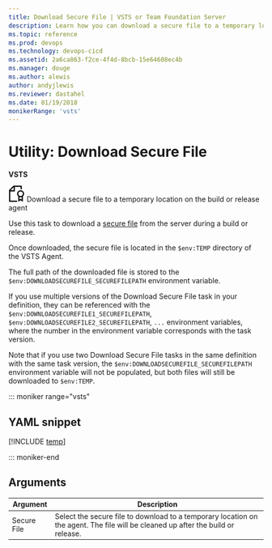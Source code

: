 ```yaml
---
title: Download Secure File | VSTS or Team Foundation Server
description: Learn how you can download a secure file to a temporary location on the build or release agent in VSTS and Team Foundation Server
ms.topic: reference
ms.prod: devops
ms.technology: devops-cicd
ms.assetid: 2a6ca863-f2ce-4f4d-8bcb-15e64608ec4b
ms.manager: douge
ms.author: alewis
author: andyjlewis
ms.reviewer: dastahel
ms.date: 01/19/2018
monikerRange: 'vsts'
---
```


# Utility: Download Secure File

**VSTS**

![](../utility/_img/secure-file.png) Download a secure file to a temporary location on the build or release agent

Use this task to download a [secure file](../../library/secure-files.md) from the server during a build or release.

Once downloaded, the secure file is located in the `$env:TEMP` directory of the VSTS Agent.

The full path of the downloaded file is stored to the `$env:DOWNLOADSECUREFILE_SECUREFILEPATH` environment variable.

If you use multiple versions of the Download Secure File task in your definition, they can be referenced with the `$env:DOWNLOADSECUREFILE1_SECUREFILEPATH`, `$env:DOWNLOADSECUREFILE2_SECUREFILEPATH`, `...` environment variables, where the number in the environment variable corresponds with the task version.

Note that if you use two Download Secure File tasks in the same definition with the same task version, the `$env:DOWNLOADSECUREFILE_SECUREFILEPATH` environment variable will not be populated, but both files will still be downloaded to `$env:TEMP`.

::: moniker range="vsts"

## YAML snippet

[!INCLUDE [temp](../_shared/yaml/DownloadSecureFileV1.1.md)]

::: moniker-end

## Arguments

| Argument | Description |
| -------- | ----------- |
| Secure File | Select the secure file to download to a temporary location on the agent. The file will be cleaned up after the build or release. |
